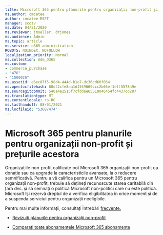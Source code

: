 ```yaml
---
title: Microsoft 365 pentru planurile pentru organizații non-profit și prețurile acestora
ms.author: cmcatee
author: cmcatee-MSFT
manager: scotv
ms.date: 04/21/2020
ms.reviewer: jmueller, drjones
ms.audience: Admin
ms.topic: article
ms.service: o365-administration
ROBOTS: NOINDEX, NOFOLLOW
localization_priority: Normal
ms.collection: Adm_O365
ms.custom:
- commerce_purchase
- "478"
- "1500026"
ms.assetid: e6ec87f5-98d4-444d-b1e7-dc36cd60f064
ms.openlocfilehash: 60d42cfe8aa1d4559669ccc2b66ef1eff5578a9e
ms.sourcegitcommit: 540a4e2515f7cfddee65519046454fc4437cd287
ms.translationtype: MT
ms.contentlocale: ro-RO
ms.lasthandoff: 08/01/2021
ms.locfileid: "53687474"
---
```

# <a name="microsoft-365-for-nonprofit-plans-and-pricing"></a>Microsoft 365 pentru planurile pentru organizații non-profit și prețurile acestora

Organizațiile non-profit calificate pot Microsoft 365 organizații non-profit ca donație sau ca upgrade la caracteristicile avansate, la o reducere semnificativă. Pentru a vă califica pentru un Microsoft 365 [](https://go.microsoft.com/fwlink/p/?LinkID=330253) pentru organizații non-profit, trebuie să dețineți recunoscute starea caritabilă din țara dvs. și să semnați o politică Microsoft non-politici care nu este politică. Microsoft își rezervă dreptul de a verifica eligibilitatea în orice moment și de a suspenda serviciul pentru organizații neeligibile.
  
Pentru mai multe informații, consultați Întrebări [frecvente.](https://products.office.com/nonprofit/office-365-nonprofit)
  
- [Revizuiți planurile pentru organizații non-profit](https://products.office.com/nonprofit/office-365-nonprofit-plans-and-pricing?tab=1)

- [Comparați toate abonamentele Microsoft 365 abonamente](https://products.office.com/business/compare-more-office-365-for-business-plans)